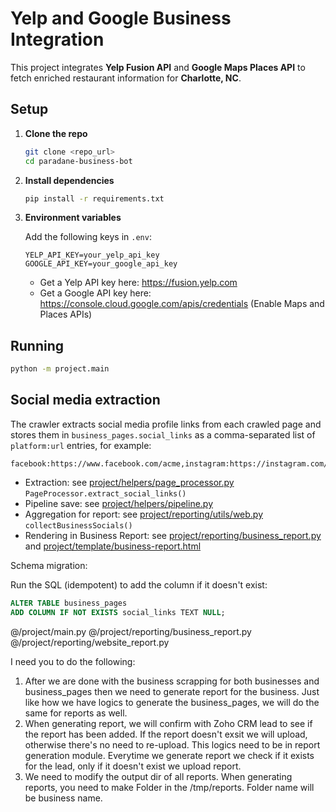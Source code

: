# Yelp and Google Business Integration

This project integrates **Yelp Fusion API** and **Google Maps Places API** to fetch enriched restaurant information for **Charlotte, NC**.

## Setup

1. **Clone the repo**
   ```bash
   git clone <repo_url>
   cd paradane-business-bot
   ```

2. **Install dependencies**
   ```bash
   pip install -r requirements.txt
   ```

3. **Environment variables**

   Add the following keys in `.env`:
   ```
   YELP_API_KEY=your_yelp_api_key
   GOOGLE_API_KEY=your_google_api_key
   ```

   - Get a Yelp API key here: https://fusion.yelp.com
   - Get a Google API key here: https://console.cloud.google.com/apis/credentials (Enable Maps and Places APIs)

## Running

```bash
python -m project.main
```

## Social media extraction

The crawler extracts social media profile links from each crawled page and stores them in `business_pages.social_links` as a comma-separated list of `platform:url` entries, for example:

```
facebook:https://www.facebook.com/acme,instagram:https://instagram.com/acme
```

- Extraction: see [project/helpers/page_processor.py](project/helpers/page_processor.py:1) `PageProcessor.extract_social_links()`
- Pipeline save: see [project/helpers/pipeline.py](project/helpers/pipeline.py:141)
- Aggregation for report: see [project/reporting/utils/web.py](project/reporting/utils/web.py:75) `collectBusinessSocials()`
- Rendering in Business Report: see [project/reporting/business_report.py](project/reporting/business_report.py:424) and [project/template/business-report.html](project/template/business-report.html:108)

Schema migration:

Run the SQL (idempotent) to add the column if it doesn't exist:
```sql
ALTER TABLE business_pages
ADD COLUMN IF NOT EXISTS social_links TEXT NULL;
```

@/project/main.py @/project/reporting/business_report.py @/project/reporting/website_report.py 

I need you to do the following:

1. After we are done with the business scrapping for both businesses and business_pages then we need to generate report for the business. Just like how we have logics to generate the business_pages, we will do the same for reports as well. 
2. When generating report, we will confirm with Zoho CRM lead to see if the report has been added. If the report doesn't exsit we will upload, otherwise there's no need to re-upload. This logics need to be in report generation module. Everytime we generate report we check if it exists for the lead, only if it doesn't exist we upload report.
3. We need to modify the output dir of all reports. When generating reports, you need to make Folder in the /tmp/reports. Folder name will be business name. 